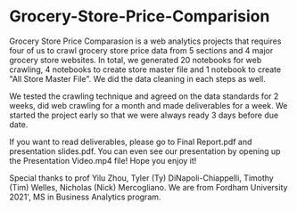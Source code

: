 # Grocery-Store-Price-Comparision
Grocery Store Price Comparasion is a web analytics projects that requires four of us to crawl grocery store price data from 5 sections and 4 major grocery store websites. In total, we generated 20 notebooks for web crawling, 4 notebooks to create store master file and 1 notebook to create "All Store Master File". We did the data cleaning in each steps as well. 

We tested the crawling technique and agreed on the data standards for 2 weeks, did web crawling for a month and made deliverables for a week. We started the project early so that we were always ready 3 days before due date. 

If you want to read deliverables, please go to Final Report.pdf and presentation slides.pdf. You can even see our presentation by opening up the Presentation Video.mp4 file! Hope you enjoy it!

Special thanks to prof Yilu Zhou, Tyler (Ty) DiNapoli-Chiappelli, Timothy (Tim) Welles, Nicholas (Nick) Mercogliano. We are from Fordham University 2021', MS in Business Analytics program.
